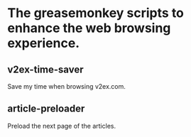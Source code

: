 # The greasemonkey scripts to enhance the web browsing experience.

## v2ex-time-saver
Save my time when browsing v2ex.com.

## article-preloader
Preload the next page of the articles.
